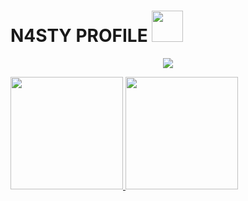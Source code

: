 # N4STY PROFILE <img src="https://media.discordapp.net/attachments/1036829477939982447/1045723018170736650/1045022754665152532.gif" width="50">
<p align="center">
	<img src="https://lanyard-profile-readme.vercel.app/api/973588723809783928?hideTimestamp=true&hideBadges=False"/>
</p>

<div align="center" style="display: inline-block">
  <a href="https://github.com/rafaballerini">
  <img height="180em" src="https://github-readme-stats.vercel.app/api?username=n4stysec&show_icons=true&theme=dark&include_all_commits=true&count_private=true"/>
  <img height="180em" src="[https://github-readme-stats.vercel.app/api?username=n4stysec&show_icons=true&theme=dark&include_all_commits=true&count_private=true](https://github-readme-stats.vercel.app/api?username=n4stysec&show_icons=true&theme=dark#gh-dark-mode-only)"/>
  
</div>
